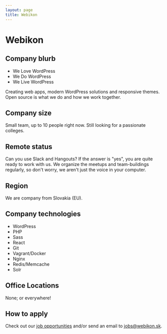 ```yaml
---
layout: page
title: Webikon
---
```


# Webikon

## Company blurb

* We Love WordPress
* We Do WordPress
* We Live WordPress

Creating web apps, modern WordPress solutions and responsive themes. Open source is what we do and how we work together.

## Company size

Small team, up to 10 people right now. Still looking for a passionate colleges.

## Remote status

Can you use Slack and Hangouts? If the answer is "yes", you are quite ready to work with us. We organize the meetups and team-buildings regularly, so don't worry, we aren't just the voice in your computer.

## Region

We are company from Slovakia (EU).

## Company technologies

* WordPress
* PHP
* Sass
* React
* Git
* Vagrant/Docker
* Nginx
* Redis/Memcache
* Solr

## Office Locations

None; or everywhere!

## How to apply

Check out our [job opportunities](http://www.webikon.sk/pracovne-pozicie/) and/or send an email to jobs@webikon.sk.
